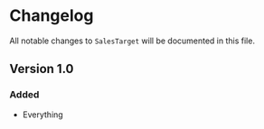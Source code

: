 # Changelog

All notable changes to `SalesTarget` will be documented in this file.

## Version 1.0

### Added
- Everything
